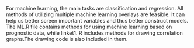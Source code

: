 For machine learning, the main tasks are classification and regression. All methods of utilizing multiple machine learning overlays are feasible. It can help us better screen important variables and thus better construct models.
The ML.R file contains methods for using machine learning based on prognostic data, while linket1. R includes methods for drawing correlation graphs.The drawing code is also included in them.
